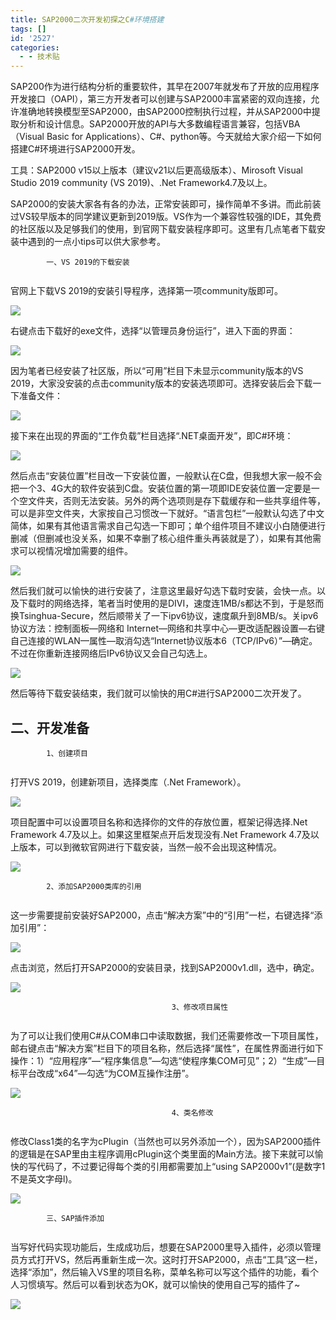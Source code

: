 ```yaml
---
title: SAP2000二次开发初探之C#环境搭建
tags: []
id: '2527'
categories:
  - - 技术贴
---
```


SAP200作为进行结构分析的重要软件，其早在2007年就发布了开放的应用程序开发接口（OAPI），第三方开发者可以创建与SAP2000丰富紧密的双向连接，允许准确地转换模型至SAP2000，由SAP2000控制执行过程，并从SAP2000中提取分析和设计信息。SAP2000开放的API与大多数编程语言兼容，包括VBA（Visual Basic for Applications）、C#、python等。今天就给大家介绍一下如何搭建C#环境进行SAP2000开发。

工具：SAP2000 v15以上版本（建议v21以后更高级版本）、Mirosoft Visual Studio 2019 community (VS 2019)、.Net Framework4.7及以上。

SAP2000的安装大家各有各的办法，正常安装即可，操作简单不多讲。而此前装过VS较早版本的同学建议更新到2019版。VS作为一个兼容性较强的IDE，其免费的社区版以及足够我们的使用，到官网下载安装程序即可。这里有几点笔者下载安装中遇到的一点小tips可以供大家参考。

```
        一、VS 2019的下载安装     
    
```

官网上下载VS 2019的安装引导程序，选择第一项community版即可。

![](https://thuce.top/wp-content/uploads/2021/04/图片1.png)

右键点击下载好的exe文件，选择“以管理员身份运行”，进入下面的界面：

![](https://thuce.top/wp-content/uploads/2021/04/图片2.png)

因为笔者已经安装了社区版，所以“可用”栏目下未显示community版本的VS 2019，大家没安装的点击community版本的安装选项即可。选择安装后会下载一下准备文件：

![](https://thuce.top/wp-content/uploads/2021/04/图片3.png)

接下来在出现的界面的“工作负载”栏目选择“.NET桌面开发”，即C#环境：

![](https://thuce.top/wp-content/uploads/2021/04/图片4.png)

然后点击“安装位置”栏目改一下安装位置，一般默认在C盘，但我想大家一般不会把一个3、4G大的软件安装到C盘。安装位置的第一项即IDE安装位置一定要是一个空文件夹，否则无法安装。另外的两个选项则是存下载缓存和一些共享组件等，可以是非空文件夹，大家按自己习惯改一下就好。“语言包栏”一般默认勾选了中文简体，如果有其他语言需求自己勾选一下即可；单个组件项目不建议小白随便进行删减（但删减也没关系，如果不幸删了核心组件重头再装就是了），如果有其他需求可以视情况增加需要的组件。

![](https://thuce.top/wp-content/uploads/2021/04/图片5.png)

然后我们就可以愉快的进行安装了，注意这里最好勾选下载时安装，会快一点。以及下载时的网络选择，笔者当时使用的是DIVI，速度连1MB/s都达不到，于是怒而换Tsinghua-Secure，然后顺带关了一下ipv6协议，速度飙升到8MB/s。关ipv6协议方法：控制面板—网络和 Internet—网络和共享中心—更改适配器设置—右键自己连接的WLAN—属性—取消勾选“Internet协议版本6（TCP/IPv6）”—确定。不过在你重新连接网络后IPv6协议又会自己勾选上。

![](https://thuce.top/wp-content/uploads/2021/04/图片6.png)

然后等待下载安装结束，我们就可以愉快的用C#进行SAP2000二次开发了。

## 二、开发准备

```
        1、创建项目     
    
```

打开VS 2019，创建新项目，选择类库（.Net Framework）。

![](https://thuce.top/wp-content/uploads/2021/04/图片7.png)

项目配置中可以设置项目名称和选择你的文件的存放位置，框架记得选择.Net Framework 4.7及以上。如果这里框架点开后发现没有.Net Framework 4.7及以上版本，可以到微软官网进行下载安装，当然一般不会出现这种情况。

![](https://thuce.top/wp-content/uploads/2021/04/图片8.png)

```
        2、添加SAP2000类库的引用       
    
```

这一步需要提前安装好SAP2000，点击“解决方案”中的“引用”一栏，右键选择“添加引用”：

![](https://thuce.top/wp-content/uploads/2021/04/图片9.png)

点击浏览，然后打开SAP2000的安装目录，找到SAP2000v1.dll，选中，确定。

![](https://thuce.top/wp-content/uploads/2021/04/图片10.png)

```
                                    3、修改项目属性       
    
```

为了可以让我们使用C#从COM串口中读取数据，我们还需要修改一下项目属性，邮右键点击“解决方案”栏目下的项目名称，然后选择“属性”，在属性界面进行如下操作：1）“应用程序”—“程序集信息”—勾选“使程序集COM可见”；2）“生成”—目标平台改成“x64”—勾选“为COM互操作注册”。

![](https://thuce.top/wp-content/uploads/2021/04/图片12.png)

```
                                    4、类名修改     
    
```

修改Class1类的名字为cPlugin（当然也可以另外添加一个），因为SAP2000插件的逻辑是在SAP里由主程序调用cPlugin这个类里面的Main方法。接下来就可以愉快的写代码了，不过要记得每个类的引用都需要加上“using SAP2000v1”(是数字1不是英文字母l)。

![](https://thuce.top/wp-content/uploads/2021/04/F7HUAu5R5L-1024x611.png)

```
        三、SAP插件添加      
    
```

当写好代码实现功能后，生成成功后，想要在SAP2000里导入插件，必须以管理员方式打开VS，然后再重新生成一次。这时打开SAP2000，点击“工具”这一栏，选择“添加”，然后输入VS里的项目名称，菜单名称可以写这个插件的功能，看个人习惯填写。然后可以看到状态为OK，就可以愉快的使用自己写的插件了~

![](https://thuce.top/wp-content/uploads/2021/04/xnOq6cA3F4-1024x310.png)

```
                                    
```